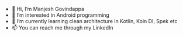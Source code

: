 - 👋 Hi, I’m Manjesh Govindappa
- 👀 I’m interested in Android programming
- 🌱 I’m currently learning clean architecture in Kotlin, Koin DI, Spek etc 
- 📫 You can reach me through my LinkedIn

<!---
manjeshg/manjeshg is a ✨ special ✨ repository because its `README.md` (this file) appears on your GitHub profile.
You can click the Preview link to take a look at your changes.
--->
